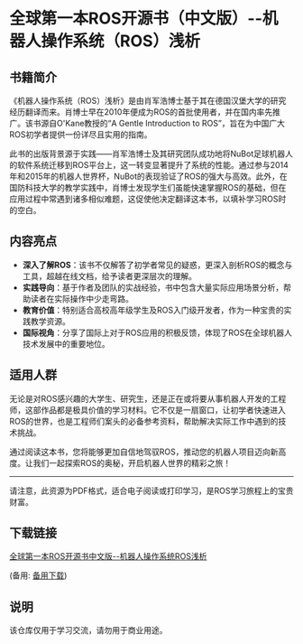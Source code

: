 # 全球第一本ROS开源书（中文版）--机器人操作系统（ROS）浅析

## 书籍简介

《机器人操作系统（ROS）浅析》是由肖军浩博士基于其在德国汉堡大学的研究经历翻译而来。肖博士早在2010年便成为ROS的首批使用者，并在国内率先推广。该书源自O'Kane教授的“A Gentle Introduction to ROS”，旨在为中国广大ROS初学者提供一份详尽且实用的指南。

此书的出版背景源于实践——肖军浩博士及其研究团队成功地将NuBot足球机器人的软件系统迁移到ROS平台上，这一转变显著提升了系统的性能。通过参与2014年和2015年的机器人世界杯，NuBot的表现验证了ROS的强大与高效。此外，在国防科技大学的教学实践中，肖博士发现学生们虽能快速掌握ROS的基础，但在应用过程中常遇到诸多相似难题，这促使他决定翻译这本书，以填补学习ROS时的空白。

## 内容亮点

- **深入了解ROS**：该书不仅解答了初学者常见的疑惑，更深入剖析ROS的概念与工具，超越在线文档，给予读者更深层次的理解。
- **实践导向**：基于作者及团队的实战经验，书中包含大量实际应用场景分析，帮助读者在实际操作中少走弯路。
- **教育价值**：特别适合高校高年级学生及ROS入门级开发者，作为一种宝贵的实践教学资源。
- **国际视角**：分享了国际上对于ROS应用的积极反馈，体现了ROS在全球机器人技术发展中的重要地位。

## 适用人群

无论是对ROS感兴趣的大学生、研究生，还是正在或将要从事机器人开发的工程师，这部作品都是极具价值的学习材料。它不仅是一扇窗口，让初学者快速进入ROS的世界，也是工程师们案头的必备参考资料，帮助解决实际工作中遇到的技术挑战。

通过阅读这本书，您将能够更加自信地驾驭ROS，推动您的机器人项目迈向新高度。让我们一起探索ROS的奥秘，开启机器人世界的精彩之旅！

---

请注意，此资源为PDF格式，适合电子阅读或打印学习，是ROS学习旅程上的宝贵财富。

## 下载链接
[全球第一本ROS开源书中文版--机器人操作系统ROS浅析](https://pan.quark.cn/s/e2122ccb4dcd) 

(备用: [备用下载](https://pan.baidu.com/s/1kEUVk-hedquiXbTkddbfYg?pwd=1234))

## 说明

该仓库仅用于学习交流，请勿用于商业用途。
